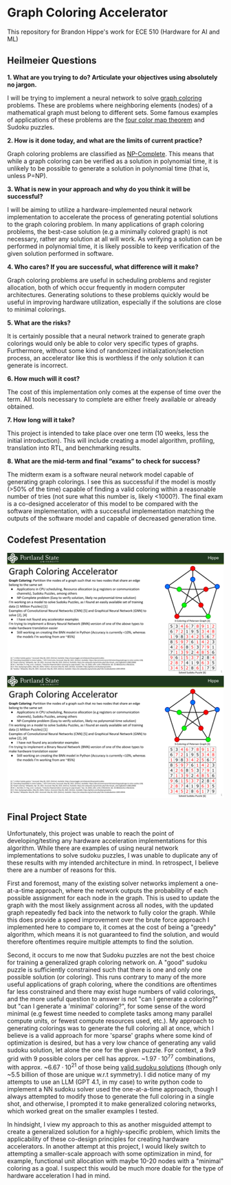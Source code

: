 # Graph Coloring Accelerator

This repository for Brandon Hippe's work for ECE 510 (Hardware for AI and ML)

## Heilmeier Questions

**1. What are you trying to do? Articulate your objectives using absolutely no jargon.**

I will be trying to implement a neural network to solve [graph coloring](https://en.wikipedia.org/wiki/Graph_coloring) problems. These are problems where neighboring elements (nodes) of a mathematical graph must belong to different sets. Some famous examples of applications of these problems are the [four color map theorem](https://en.wikipedia.org/wiki/Four_color_theorem) and Sudoku puzzles.

**2. How is it done today, and what are the limits of current practice?**

Graph coloring problems are classified as [NP-Complete](https://en.wikipedia.org/wiki/P_versus_NP_problem#NP-completeness). This means that while a graph coloring can be verified as a solution in polynomial time, it is unlikely to be possible to generate a solution in polynomial time (that is, unless P=NP).

**3. What is new in your approach and why do you think it will be successful?**

I will be aiming to utilize a hardware-implemented neural network implementation to accelerate the process of generating potential solutions to the graph coloring problem. In many applications of graph coloring problems, the best-case solution (e.g a minimally colored graph) is not necessary, rather any solution at all will work. As verifying a solution can be performed in polynomial time, it is likely possible to keep verification of the given solution performed in software.

**4. Who cares? If you are successful, what difference will it make?**

Graph coloring problems are useful in scheduling problems and register allocation, both of which occur frequently in modern computer architectures. Generating solutions to these problems quickly would be useful in improving hardware utilization, especially if the solutions are close to minimal colorings.

**5. What are the risks?**

It is certainly possible that a neural network trained to generate graph colorings would only be able to color very specific types of graphs. Furthermore, without some kind of randomized initialization/selection process, an accelerator like this is worthless if the only solution it can generate is incorrect.

**6. How much will it cost?**

The cost of this implementation only comes at the expense of time over the term. All tools necessary to complete are either freely available or already obtained.

**7. How long will it take?**

This project is intended to take place over one term (10 weeks, less the initial introduction). This will include creating a model algorithm, profiling, translation into RTL, and benchmarking results.

**8. What are the mid-term and final “exams” to check for success?**

The midterm exam is a software neural network model capable of generating graph colorings. I see this as successful if the model is mostly (>50% of the time) capable of finding a valid coloring within a reasonable number of tries (not sure what this number is, likely <1000?). The final exam is a co-designed accelerator of this model to be compared with the software implementation, with a successful implementation matching the outputs of the software model and capable of decreased generation time.

## Codefest Presentation

![Codefest Slide](./codefest_slide.svg)
<img src="./codefest_slide.svg">

## Final Project State

Unfortunately, this project was unable to reach the point of developing/testing any hardware acceleration implementations for this algorithm. While there are examples of using neural network implementations to solve sudoku puzzles, I was unable to duplicate any of these results with my intended architecture in mind. In retrospect, I believe there are a number of reasons for this.

First and foremost, many of the existing solver networks implement a one-at-a-time approach, where the network outputs the probability of each possible assignment for each node in the graph. This is used to update the graph with the most likely assignment across all nodes, with the updated graph repeatedly fed back into the network to fully color the graph. While this does provide a speed improvement over the brute force approach I implemented here to compare to, it comes at the cost of being a "greedy" algorithm, which means it is not guaranteed to find the solution, and would therefore oftentimes require multiple attempts to find the solution.

Second, it occurs to me now that Sudoku puzzles are not the best choice for training a generalized graph coloring network on. A "good" sudoku puzzle is sufficiently constrained such that there is one and only one possible solution (or coloring). This runs contrary to many of the more useful applications of graph coloring, where the conditions are oftentimes far less constrained and there may exist huge numbers of valid colorings, and the more useful question to answer is not "can I generate a coloring?" but "can I generate a 'minimal' coloring?", for some sense of the word minimal (e.g fewest time needed to complete tasks among many parallel compute units, or fewest compute resources used, etc.). My approach to generating colorings was to generate the full coloring all at once, which I believe is a valid approach for more 'sparse' graphs where some kind of optimization is desired, but has a very low chance of generating any valid sudoku solution, let alone the one for the given puzzle. For context, a 9x9 grid with 9 possible colors per cell has approx. ~$1.97\cdot10^{77}$ combinations, with approx. ~$6.67\cdot10^{21}$ of those being [valid sudoku solutions](https://en.wikipedia.org/wiki/Mathematics_of_Sudoku) (though only ~5.5 billion of those are unique w.r.t symmetry). I did notice many of my attempts to use an LLM (GPT 4.1, in my case) to write python code to implement a NN sudoku solver used the one-at-a-time approach, though I always attempted to modify those to generate the full coloring in a single shot, and otherwise, I prompted it to make generalized coloring networks, which worked great on the smaller examples I tested.

In hindsight, I view my approach to this as another misguided attempt to create a generalized solution for a highly-specific problem, which limits the applicability of these co-design principles for creating hardware accelerators. In another attempt at this project, I would likely switch to attempting a smaller-scale approach with some optimization in mind, for example, functional unit allocation with maybe 10-20 nodes with a "minimal" coloring as a goal. I suspect this would be much more doable for the type of hardware acceleration I had in mind.